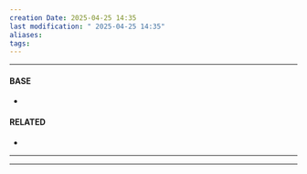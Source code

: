 ```yaml
---
creation Date: 2025-04-25 14:35
last modification: " 2025-04-25 14:35"
aliases: 
tags:
---
```

___
#### BASE
- 
#### RELATED
- 
___

___
